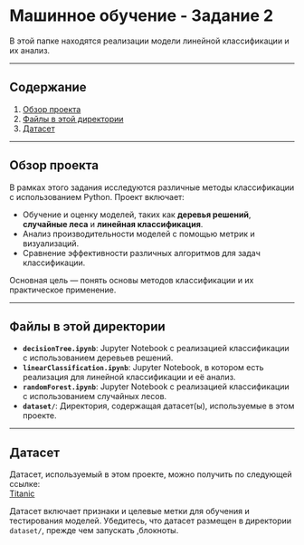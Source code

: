 # Машинное обучение - Задание 2

В этой папке находятся реализации модели линейной классификации и их анализ.

---

## Содержание

1. [Обзор проекта](#обзор-проекта)
2. [Файлы в этой директории](#файлы-в-этой-директории)
3. [Датасет](#датасет)

---

## Обзор проекта

В рамках этого задания исследуются различные методы классификации с использованием Python. Проект включает:
- Обучение и оценку моделей, таких как **деревья решений**, **случайные леса** и **линейная классификация**.
- Анализ производительности моделей с помощью метрик и визуализаций.
- Сравнение эффективности различных алгоритмов для задач классификации.

Основная цель — понять основы методов классификации и их практическое применение.

---

## Файлы в этой директории

- **`decisionTree.ipynb`**: Jupyter Notebook с реализацией классификации с использованием деревьев решений.
- **`linearClassification.ipynb`**: Jupyter Notebook, в котором есть реализация для линейной классификации и её анализ.
- **`randomForest.ipynb`**: Jupyter Notebook с реализацией классификации с использованием случайных лесов.
- **`dataset/`**: Директория, содержащая датасет(ы), используемые в этом проекте.

---

## Датасет

Датасет, используемый в этом проекте, можно получить по следующей ссылке:  
[Titanic](https://www.kaggle.com/c/titanic/data)

Датасет включает признаки и целевые метки для обучения и тестирования моделей. Убедитесь, что датасет размещен в директории `dataset/`, прежде чем запускать ,блокноты.